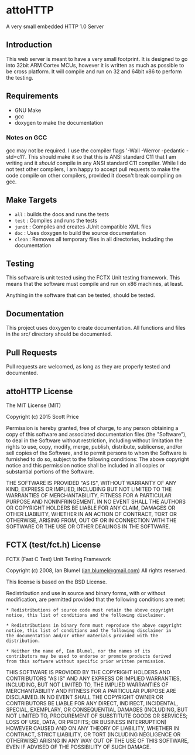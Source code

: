 # attoHTTP
A very small embedded HTTP 1.0 Server

## Introduction

This web server is meant to have a very small footprint.  It is designed to go into
32bit ARM Cortex MCUs, however it is written as much as possible to be cross platform.
It will compile and run on 32 and 64bit x86 to perform the testing.

## Requirements

 - GNU Make
 - gcc
 - doxygen to make the documentation

### Notes on GCC
gcc may not be required.  I use the compiler flags '-Wall -Werror -pedantic -std=c11'.
This should make it so that this is ANSI standard C11 that I am writing and it
*should* compile in any ANSI standard C11 compiler.  While I do not test other compilers,
I am happy to accept pull requests to make the code compile on other compilers,
provided it doesn't break compiling on gcc.

## Make Targets

 - `all`  : builds the docs and runs the tests
 - `test` : Compiles and runs the tests
 - `junit` : Compiles and creates JUnit compatible XML files
 - `doc` : Uses doxygen to build the source documentation
 - `clean` : Removes all temporary files in all directories, including the documentation

## Testing

This software is unit tested using the FCTX Unit testing framework.  This means that
the software must compile and run on x86 machines, at least.

Anything in the software that can be tested, should be tested.

## Documentation

This project uses doxygen to create documentation.  All functions and files in the src/
directory should be documented.

## Pull Requests

Pull requests are welcomed, as long as they are properly tested and documented.

## attoHTTP License

 The MIT License (MIT)

 Copyright (c) 2015 Scott Price

 Permission is hereby granted, free of charge, to any person obtaining a copy
 of this software and associated documentation files (the "Software"), to deal
 in the Software without restriction, including without limitation the rights
 to use, copy, modify, merge, publish, distribute, sublicense, and/or sell
 copies of the Software, and to permit persons to whom the Software is
 furnished to do so, subject to the following conditions:
 The above copyright notice and this permission notice shall be included in all
 copies or substantial portions of the Software.

 THE SOFTWARE IS PROVIDED "AS IS", WITHOUT WARRANTY OF ANY KIND, EXPRESS OR
 IMPLIED, INCLUDING BUT NOT LIMITED TO THE WARRANTIES OF MERCHANTABILITY,
 FITNESS FOR A PARTICULAR PURPOSE AND NONINFRINGEMENT. IN NO EVENT SHALL THE
 AUTHORS OR COPYRIGHT HOLDERS BE LIABLE FOR ANY CLAIM, DAMAGES OR OTHER
 LIABILITY, WHETHER IN AN ACTION OF CONTRACT, TORT OR OTHERWISE, ARISING FROM,
 OUT OF OR IN CONNECTION WITH THE SOFTWARE OR THE USE OR OTHER DEALINGS IN THE
 SOFTWARE.

## FCTX (test/fct.h) License

 FCTX (Fast C Test) Unit Testing Framework

 Copyright (c) 2008, Ian Blumel (ian.blumel@gmail.com)
 All rights reserved.

 This license is based on the BSD License.

 Redistribution and use in source and binary forms, with or without
 modification, are permitted provided that the following conditions are
 met:

    * Redistributions of source code must retain the above copyright
    notice, this list of conditions and the following disclaimer.

    * Redistributions in binary form must reproduce the above copyright
    notice, this list of conditions and the following disclaimer in
    the documentation and/or other materials provided with the
    distribution.

    * Neither the name of, Ian Blumel, nor the names of its
    contributors may be used to endorse or promote products derived
    from this software without specific prior written permission.

 THIS SOFTWARE IS PROVIDED BY THE COPYRIGHT HOLDERS AND CONTRIBUTORS "AS
 IS" AND ANY EXPRESS OR IMPLIED WARRANTIES, INCLUDING, BUT NOT LIMITED
 TO, THE IMPLIED WARRANTIES OF MERCHANTABILITY AND FITNESS FOR A
 PARTICULAR PURPOSE ARE DISCLAIMED. IN NO EVENT SHALL THE COPYRIGHT OWNER
 OR CONTRIBUTORS BE LIABLE FOR ANY DIRECT, INDIRECT, INCIDENTAL, SPECIAL,
 EXEMPLARY, OR CONSEQUENTIAL DAMAGES (INCLUDING, BUT NOT LIMITED TO,
 PROCUREMENT OF SUBSTITUTE GOODS OR SERVICES; LOSS OF USE, DATA, OR
 PROFITS; OR BUSINESS INTERRUPTION) HOWEVER CAUSED AND ON ANY THEORY OF
 LIABILITY, WHETHER IN CONTRACT, STRICT LIABILITY, OR TORT (INCLUDING
 NEGLIGENCE OR OTHERWISE) ARISING IN ANY WAY OUT OF THE USE OF THIS
 SOFTWARE, EVEN IF ADVISED OF THE POSSIBILITY OF SUCH DAMAGE.

